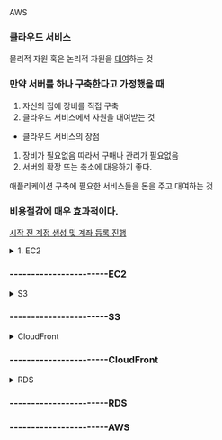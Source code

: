 <summary> AWS </summary>
<div markdown="1">  

### 클라우드 서비스
물리적 자원 혹은 논리적 자원을 <u> 대여</u>하는 것

### 만약 서버를 하나 구축한다고 가정했을 때 
1. 자신의 집에 장비를 직접 구축
2. 클라우드 서비스에서 자원을 대여받는 것  
- 클라우드 서비스의 장점
1. 장비가 필요없음 따라서 구매나 관리가 필요없음
2. 서버의 확장 또는 축소에 대응하기 좋다.

애플리케이션 구축에 필요한 서비스들을 돈을 주고 대여하는 것 
### 비용절감에 매우 효과적이다.

<u>시작 전 계정 생성 및 계좌 등록 진행</u>

<details>
<summary> 1. EC2 </summary>
<div markdown="1">

Elastic Compute Cloud의 약자이며
<u>물리적인 자원</u>을 대여해주는 것

### 특징 
- 원하는 만큼 CPU ,디스크 등 자원을 선택하여 대여할 수 있음
- 여러가지 OS 선택이 가능하다.

### EC2 요금

- 온디맨드 : 쓰는만큼 돈을 내는 것
운영체제와 지역에 따라 금액이 달라지니 확인 필
- 인터넷에서 Amazon EC2로 데이터 전송 시 무료
- Amazon EC2에서 인터넷으로 데이터 전송 시 1GB/월 무료 이후 참고
- 저장공간 , 고정IP등 추가적인 요금 확인

### EC2의 자원 생성

##### <u>인스턴스 1개가 컴퓨터 1개라고 생각</u>
##### 프리 티어 사용가능으로 셋팅

1. AWS 웹 브라우저 접속 후 <u>아시아 태평양(서울)로 지역설정</u> 
2. 서비스에서 EC2를 찾은 후 인스턴스 탭에서 인스턴스 시작 클릭
- Quick start -> Amazon Linux(OS)로 선택
- 키 페어 설정 저장 된 파일을 잘 보관해야 함
- 나머지 기본 값으로 진행 

### EC2의 어플 배포

Node.js 어플

1. 생성한 인스턴스 우측 하단에  <u> Iv4 퍼블릭 IP주소</u>를 복사
2. 터미널 실행
- 다운로드 받은 keypair가 있는 폴더로 이동
```
chmod 400 testKey.pem
```
- 위 명령어로 400권한으로 조정
#####  원격 제어

```
ssh -i testKey.pem ec2-user@13.124.89.173
```
- ssh -i 키페어파일 ec2-user@IV4 퍼블릭 IP
- 이후 등록 확인 메시지 yes 입력

3. NVM(Node Version Manager).sh 설치

[Github_link]('https://github.com/nvm-sh/nvm/blob/master/README.md')
```
curl -o- https://raw.githubusercontent.com/nvm-sh/nvm/v0.39.1/install.sh | bash
```
- ssh 터미널 창에서 아래 명령어로 설치

```
export NVM_DIR="$([ -z "${XDG_CONFIG_HOME-}" ] && printf %s "${HOME}/.nvm" || printf %s "${XDG_CONFIG_HOME}/nvm")"
[ -s "$NVM_DIR/nvm.sh" ] && \. "$NVM_DIR/nvm.sh" # This loads nvm
```
- 환경변수 설정

```
nvm install --lts
```
- --lts (안정적인 버전 사용)을 사용하여 노드 다운로드

```
nvm use --lts
```
- 위 명령어로 --lts 버전으로 스위칭

4. App 폴더 생성
```
mkdir App
cd App
```

5. Express 패키지 설치

```
npm i -S express
```

6. Node.js 앱 생성
 
```
vi index.js
```
- vi 편집기를 이용하여 다음 코드 작성

```Javascript
const express = require('express')
const app = express()

app.get('', async (req, res) => {
    res.send("Hello World\n")
})

app.listen(3000, () =>{
    console.log("App is listening 3000 port")
})
```
- esc -> :wq로 저장 후 닫기

```
node index.js 
```
- index.js 파일 실행 후 확인

7. 동일 인스턴스 내 Get 요청 보내기

- 위 2번 과정 중 ssh명령어를 이용하여 추가로 동일한 인스턴스 접근 (터미널 2개)

```
curl http://localhost:3000
```
- 위 명령어로 인스턴스 내 로컬호스트 get요청 후 Hello World 결과 확인

8. 외부에서 Get 요청

-  AWS 인스터스 화면에서 
    - 인스턴스 설명 -> 자신의 보안그룹 선택
- 인바운드 규칙 편집
    - 규칙 추가
    - 3000포트 추가
    - 0.0.0.0/0
    - 설명 : node.js 
    - 규칙 저장
### 전세계에 3000포트 개방

- 자신의 퍼블릭 IP 13.124.89.173:3000으로 확인

### EC2 자원 삭제

1. keypair.pem파일 삭제
2. 아마존 콘솔 -> 인스턴스 종료
3. 추가적으로 만든 보안그룹이 있다면 삭제
- 인스턴스가 종료된 이후에 삭제가 가능
4. EC2 대시보드  -> 삭제 확인
- 바로 삭제되지 않고 어느정도 시간이 소요된 후 삭제가 될 수있다.



</div>
</details>

### -----------------------EC2 


<details>
<summary> S3 </summary>
<div markdown="1">

Simple Storage Service 

S3는 하드디스크와 같은 저장공간이라고 생각하면 된다.
보관뿐만아니라 파일 서버로도 사용이 가능하며 자동으로 유지 기능도 제공해준다.
CRUD (Create Read Update Delete)를 할 수 있도록!


### S3 목적
- 중요한 프로젝트에서 중요한 내용이 들어있는 중요한 파일을 안전하게 관리하기 위함

### S3 구성요소 3인방

1. Bucket 
- 하나의 프로젝트가 Bucket 
2. Folder
3. Object(File)
- S3에서는 File + 부가적인 정보를 Object라고 표현한다.
- 쉽게 Object = file이라고 생각하자


### S3 버킷(Bucket) 생성
- 버킷 만들기 후 이름을 만들고(중복 불가) 진행
- 버전 관라 : 수정된 과거 내용도 보관 (설정 X)
- 서버 액세스 로깅 : 웹서버로 이용시 접근 내용을 기록 (설정 X)
- 기본 암호화 : 파일을 업로드할 때 암호화된 상태로 보관 (설정 X)
- 퍼블릭 액세스 설정: 파일을 공개파일로 설정 
    - 새 퍼블릭 ACL 및 퍼블릭 객체 업로드 (체크 해제)
    - 퍼블릭 ACL을 통해 부여된 퍼블릭 액세스 권한 제거(체크 해제)
- 버킷만들기 
##### 수정 가능

### S3 폴더(Folder) 생성
- 버켓 -> 객체 탭 -> 폴더만들기
- 이름바꾸기는 어려움 

### S3 객체(Object) 생성
- 원하는 폴더 또는 파일을 드래그앤드랍
- 중요도/속도/안정성 등에 따라 비용이 달라진다 자신의 상황에 맞게 스토리지 클래스 설정
    - 스탠다드로 진행

#### 객체(Object) 공유
- 객체 클릭 후 객체 개요
    - 객체 URL로 공유
- 접근 거부 시 권한 변경 방법(1)
    - 객체 클릭 후 권한 
    - 객체 소유권 - ACL 활성화
    - ACL(액세스 제어 목록) 모든 사람(퍼블릭 액세스) 읽기 체크
- 접근 거부 시 권한 변경 방법(2)
    - 객체 클릭 후 우측 상단(객체 작업)
    - ACL을 사용하여 퍼블릭으로 설정 클릭



### S3 스토리지 클래스

- 스탠다드
    - 가장 많이 사용하며 잘 모른다면 사용
- 스탠다드 -IA
    - 수명이 길고 자주 액세스하지 않는 데이터 
- 단일 영역 -IA
    - 스탠다드 IA와 비슷하지만 중요하지 않은 데이터
- 중복 감소(권장 안함)
    - 권장 안함...
- Amazon Clacier
    - 영수증 등 보관만 하는 용도 (꺼내오는데 오랜시간이 걸림)
모든 클래스는 장.단점이 존재하며 자신한테 맞는 클래스를 정하는게 중요

- 저장공간, 사용, 전송 요금등이 다 다르다.
- 모든 데이터 수신은 무료이다. 송신은 요금표 참조
- 저장/GET/PUT에 따라 요금이 다름

</div>
</details>

### -----------------------S3


<details>
<summary> CloudFront  </summary>
<div markdown="1">

ColudFront = Cache Server + CDN

#### Cache 
- 사용자에게 1번 보낸적이 있다면 그 기록을 저장해서 다음번에 그 데이터를 이용

#### CDN 
Content Delivery Network
- 전세계 어디에 있던지 빠르게 서비스를 제공
- 전세계에 있는 엣지 로케이션을 통해 사용자에게 웹 서비스를 제공

EC2로 만든 웹서버를 이용하여 실습

### CloudFront 생성
1. 서비스 -> 네트워킹 및 컨테츠 전송 -> CloudFront 클릭

- 요청 Clinet -> Cloud Front(Distribution) -> Web Server(Origin) 
- 전달 Clinet <- Cloud Front <- Web Server 
- 이후 동일한 요청에 대해서 Clinet <-> Cloud Front 

2. CloudFront 배포 생성
- 원본 도메인 선택 : 웹서버 주소 (도메인 만)
- HTTP Port : Origin(포트 번호)
위 2가지만 설정 후 생성

####  #일반적인 웹서버보다 더 빠른 서비스 제공이 가능하나 동적으로 반응하지는 못함 즉 신선도가 떨어짐!! 이를 해결해야 함

### 캐쉬 설정

만들어진 CloudFront 탭 -> 행동 클릭 -> Object Caching : Use Origin Cache Headers 

WEB Browser -> Colud Front -> WEB Server
- Chche-Control : max-age = 60
    - 60초동안 유효하니 Server에게 다시 요청 필요없음
WEB Browser <- Colud Front <- WEB Server 

CloudFonrt는 캐쉬를 24시간동안 유지한다 이 때 웹서버에 코드에서 캐쉬 유효시간하고 맞춰주는 작업이 필요하다.

###  캐쉬 무효화
- Create Invaltidation : 파일 무효화 
-  index.php(무효화 하려는 파일 혹은 경로)
유료 시스템임 


</div>
</details>

### -----------------------CloudFront

<details>
<summary> RDS  </summary>
<div markdown="1">

Amazon Relational Database Service 


### 데이터베이스 생성

1. 서비스 -> 데이터베이스 -> RDS -> 인스턴스 생성
2. RDS는 여러개의 관계형데이터베이스를 빌려줌
    - MySQL 설정 -> 프리티어 옵션만 선택(무료)
3. DB 인스턴스 클래스 
    - 데이터베이스 컴퓨터의 사양 설정
    - 프리티어로 설정했기때문에 나머지는 선택불가
    - 언제든지 업그레이드 가능
4. 다중 AZ배포 (Availiabilty Zone)
    - 서로 다른 가용성 지역에 RDS DB 생성
    - 데이터의 유실을 방지
    - 비용 2배

5. 스토리즈 유형
    - 데이터를 저장하는 디스크 범용(SSD)제공
    - 용량이 커지면 요금도 올라감
    - 용량이 커지면 속도도 올라감
프로지버닝된 IOPS(SSD) : 더 비싸지만 빠르며 용량과 속도를 따로 설정이 가능하다.

6. 설정 -> 정보 입력

7. 고급 설정 구성 -> 네트워크 및 보안

- VPC : 외부로부터 독립된 안전한 네트워크를 구성
    - 같은 VPC안에 EC2를 사용하여 안전하게 접근가능

- 퍼블릭 액세스 가능 : 같은 VPC안에서 허가된 인원만 접속가능

8. 백업 보존 기간 설정 가능

### 퍼블릭 방식으로 접속

1. 생성된 RDS 수정 -> 퍼블릭 액세스 가능을 즉시 적용하여 수정

2. 엔드포인트 - > 데이터베이스 주소

3. mysql -h 데이터베이스 주소 -u 생성시 아이디 -p
-> 비밀번호 입력 후 접속

- 접속이 안될 시 보안그룹에서 허용범위가 달라서 그럴 수 있음
    - 보안그룹 -> 인바운드 -> 유형(MySQL)선택 -> 소스(위치무관 또는 내 IP(안전))  -> 저장

### 비공개 상태로 접속

같은 VPC안에서 EC2인스턴스가 RDS에 접속할 수 있게하는방법 (상당히 안전)

1. 기존 퍼블릭 액세스 가능성을 아니요를 선택 후 즉시 적용하여 수정
2. 보안그룹 -> 인바운드 -> 모두 설정 제거 (아무것도 없게)

3. 가장 저렴한 EC2 인스턴스를 생성
    - 네트워크 VPC를 RDS와 같은 값으로 설정
    - 퍼블릭 IP 자동 할당 -> 활성화
    - 보안그룹 : 22포트(SSH 방법) 
    - 생성

4. 퍼블릭 주소 또는 DNS 주소로 원격제어 시작

```
ssh ubuntu@주소 -i keypare.pem
```

5. mysql 설치 필요 

```
sudo apt update
sudo apt install mysql-clinet
```
6. RDS 에서 엔드포인트 주소 복사

```
mysql -h엔드포인트 주소 -이름 -p 
```
접속 불가 -> 보안그룹 수정 필요

7. 보안그룹 등록 (2가지 방법 존재하며 2번 추천)
- 1. EC2 인스턴스 -> IP주소를 RDS 보안그룹에 등록 
- 2. EC2 인스턴스가 속해 있는 보안그룹 접속 후 보안그룹 아이디를 복사
    - RDS 보안그룹 -> 인바운드 
    - 유형(MySQL) 
    - 소스 : 복사해둔 EC2 보안그룹 등록

6번 명령어 재실행

항상 EC2를 경유해서 RDS를 접속해야한다는 불편함은 존재하지만 그만큼 안전성이 증가한다.

### 모니터링

RDS -> CloudWatch(컴퓨터의 하드웨어)

- DB 연결: 클라이언트가 DB에 접속하는 횟수
- 여유 스토리지 공간 : DB에 저장할 수 있는 공간
- 사용 가능한 메모리 : 메모리가 꽉 차있으면 느림
- IOPS 쓰기/읽기 : Input Output Per Second 초당 입출력 

확장 모니터링(유료 서비스) 

실시간으로 프로그램의 현재상황을 전달해줌 훨씬 더 정교함

</div>
</details>

### -----------------------RDS

</div>
</details> 

### -----------------------AWS 